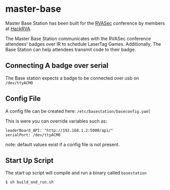 # master-base
Master Base Station has been built for the [RVASec](https://rvasec.com/) conference by members at [HackRVA](https://hackrva.org).

The Master Base Station communicates with the RVASec conference attendees' badges over IR to schedule LaserTag Games.  Additionally, The Base Station can help attendees transmit code to their badge.

## Connecting A badge over serial

The Base station expects a badge to be connected over usb on `/dev/ttyACM0`

## Config File
A config file can be created here: `/etc/basestation/baseconfig.yaml`

This is were you can override variables such as:
```
leaderBoard_API: "http://192.168.1.2:5000/api/"
serialPort: /dev/ttyACM0
```
note: default values exist if a config file is not present.


## Start Up Script
The start up script will compile and run a binary called `basestation`
```
$ sh build_and_run.sh
```